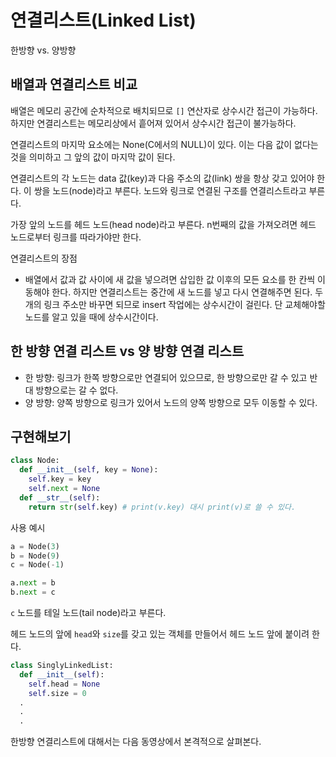 # 연결리스트(Linked List)

한방향 vs. 양방향

## 배열과 연결리스트 비교

배열은 메모리 공간에 순차적으로 배치되므로 `[]` 연산자로 상수시간 접근이 가능하다. 하지만 연결리스트는 메모리상에서 흩어져 있어서 상수시간 접근이 불가능하다.

연결리스트의 마지막 요소에는 None(C에서의 NULL)이 있다. 이는 다음 값이 없다는 것을 의미하고 그 앞의 값이 마지막 값이 된다.

연결리스트의 각 노드는 data 값(key)과 다음 주소의 값(link) 쌍을 항상 갖고 있어야 한다. 이 쌍을 노드(node)라고 부른다. 노드와 링크로 연결된 구조를 연결리스트라고 부른다.

가장 앞의 노드를 헤드 노드(head node)라고 부른다. n번째의 값을 가져오려면 헤드 노드로부터 링크를 따라가야만 한다.

연결리스트의 장점

- 배열에서 값과 값 사이에 새 값을 넣으려면 삽입한 값 이후의 모든 요소를 한 칸씩 이동해야 한다. 하지만 연결리스트는 중간에 새 노드를 넣고 다시 연결해주면 된다. 두 개의 링크 주소만 바꾸면 되므로 insert 작업에는 상수시간이 걸린다. 단 교체해야할 노드를 알고 있을 때에 상수시간이다.

## 한 방향 연결 리스트 vs 양 방향 연결 리스트

- 한 방향: 링크가 한쪽 방향으로만 연결되어 있으므로, 한 방향으로만 갈 수 있고 반대 방향으로는 갈 수 없다.
- 양 방향: 양쪽 방향으로 링크가 있어서 노드의 양쪽 방향으로 모두 이동할 수 있다.

## 구현해보기

```py
class Node:
  def __init__(self, key = None):
    self.key = key
    self.next = None
  def __str__(self):
    return str(self.key) # print(v.key) 대시 print(v)로 쓸 수 있다.
```

사용 예시

```py
a = Node(3)
b = Node(9)
c = Node(-1)

a.next = b
b.next = c
```

`c` 노드를 테일 노드(tail node)라고 부른다.

헤드 노드의 앞에 `head`와 `size`를 갖고 있는 객체를 만들어서 헤드 노드 앞에 붙이려 한다.

```py
class SinglyLinkedList:
  def __init__(self):
    self.head = None
    self.size = 0
  .
  .
  .
```

한방향 연결리스트에 대해서는 다음 동영상에서 본격적으로 살펴본다.
